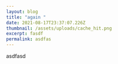 ```yaml
---
layout: blog
title: "again "
date: 2021-08-17T23:37:07.226Z
thumbnail: /assets/uploads/cache_hit.png
excerpt: fasdf
permalink: asdfas
---
```

asdfasd